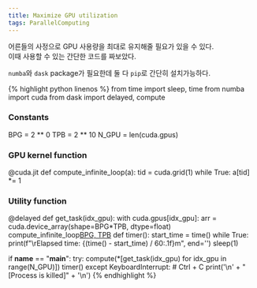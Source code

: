 ```yaml
---
title: Maximize GPU utilization
tags: ParallelComputing
---
```


<!--more-->

어른들의 사정으로 GPU 사용량을 최대로 유지해줄 필요가 있을 수 있다.  
이때 사용할 수 있는 간단한 코드를 짜보았다.  

`numba`와 `dask` package가 필요한데 둘 다 `pip`로 간단히 설치가능하다.  


{% highlight python linenos %}
from time import sleep, time
from numba import cuda
from dask import delayed, compute


### Constants
BPG   = 2 ** 0
TPB   = 2 ** 10
N_GPU = len(cuda.gpus)


### GPU kernel function
@cuda.jit
def compute_infinite_loop(a):
    tid = cuda.grid(1)
    while True:
        a[tid] *= 1


### Utility function
@delayed
def get_task(idx_gpu):
    with cuda.gpus[idx_gpu]:
        arr = cuda.device_array(shape=BPG*TPB, dtype=float)
        compute_infinite_loop[BPG, TPB](arr)
def timer():
    start_time = time()
    while True:
        print(f"\rElapsed time: {(time() - start_time) / 60:.1f}m", end='')
        sleep(1)


if __name__ == "__main__":
    try:
        compute(*[get_task(idx_gpu) for idx_gpu in range(N_GPU)])
        timer()
    except KeyboardInterrupt:  # Ctrl + C
        print('\n' + "[Process is killed]" + '\n')
{% endhighlight %}
